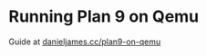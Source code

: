 # Running Plan 9 on Qemu

Guide at [danieljames.cc/plan9-on-qemu](https://danieljames.cc/plan9-on-qemu/)